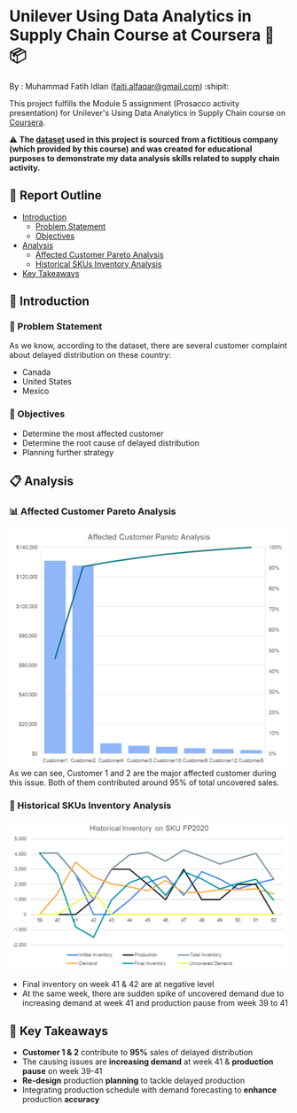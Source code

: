 # **Unilever Using Data Analytics in Supply Chain Course at Coursera** :articulated_lorry: :package:

By    : Muhammad Fatih Idlan (faiti.alfaqar@gmail.com) :shipit:

This project fulfills the Module 5 assignment (Prosacco activity presentation) for Unilever's Using Data Analytics in Supply Chain course on [Coursera](https://www.coursera.org/programs/industry-professional-credentials-track-blqcg/learn/using-data-analytics-in-supply-chain).

:warning: **The [dataset](Dataset.xlsx) used in this project is sourced from a fictitious company (which provided by this course) and was created for educational purposes to demonstrate my data analysis skills related to supply chain activity.**

## :pushpin: Report Outline
- [Introduction](#loudspeaker-introduction)
  - [Problem Statement](#construction-problem-statement)
  - [Objectives](#dart-objectives)
- [Analysis](#clipboard-analysis)
  - [Affected Customer Pareto Analysis](#bar_chart-affected-customer-pareto-analysis)
  - [Historical SKUs Inventory Analysis](#calendar-historical-skus-inventory-analysis)
- [Key Takeaways](#key-key-takeaways)

## :loudspeaker: Introduction
### :construction: Problem Statement
As we know, according to the dataset, there are several customer complaint about delayed distribution on these country:
* Canada
* United States
* Mexico

### :dart: Objectives
* Determine the most affected customer
* Determine the root cause of delayed distribution
* Planning further strategy

## :clipboard: Analysis
### :bar_chart: Affected Customer Pareto Analysis
![Affected Customer](Assets/AffectedCustomer.png)
As we can see, Customer 1 and 2 are the major affected customer during this issue. Both of them contributed around 95% of total uncovered sales.

### :calendar: Historical SKUs Inventory Analysis
![Historical SKUs Inventory Analysis](Assets/HistoricalInventory.png)

* Final inventory on week 41 & 42 are at negative level
* At the same week, there are sudden spike of uncovered demand due to increasing demand at week 41 and production pause from week 39 to 41

## :key: Key Takeaways
* **Customer 1 & 2** contribute to **95%** sales of delayed distribution
* The causing issues are **increasing demand** at week 41 & **production pause** on week 39-41
* **Re-design** production **planning** to tackle delayed production
* Integrating production schedule with demand forecasting to **enhance** production **accuracy**

